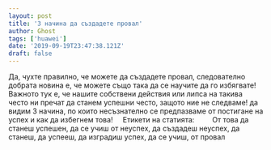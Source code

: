 ```yaml
---
layout: post
title: '3 начина да създадете провал'
author: Ghost
tags: ['huawei']
date: '2019-09-19T23:47:38.121Z'
draft: false
---
```


Да, чухте правилно, че можете да създадете провал, следователно добрата новина е, че можете също така да се научите да го избягвате! Важното тук е, че нашите собствени действия или липса на такива често ни пречат да станем успешни често, защото ние не следваме! да видим 3 начина, по които несъзнателно се предпазваме от постигане на успех и как да избегнем това!     Етикети на статията:         От това да станеш успешен, да се учиш от неуспех, да създадеш неуспех, да станеш, да успееш, да изградиш успех, да се учиш, от провал

